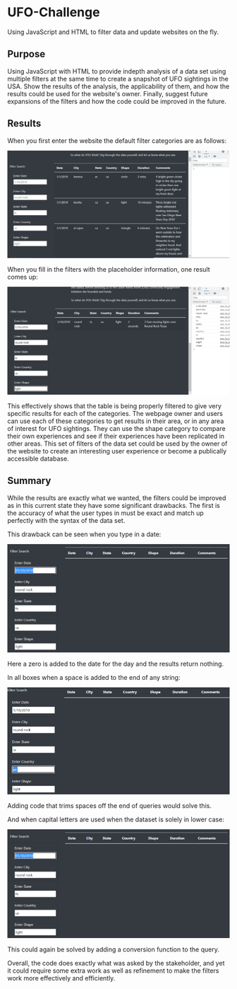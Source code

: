 # UFO-Challenge
Using JavaScript and HTML to filter data and update websites on the fly.

## Purpose
Using JavaScript with HTML to provide indepth analysis of a data set using multiple filters at the same time to create a snapshot of UFO sightings in the USA. Show the results of the analysis, the applicability of them, and how the results could be used for the website's owner. Finally, suggest future expansions of the filters and how the code could be improved in the future.

## Results
When you first enter the website the default filter categories are as follows:

![Default Webpage](resources/defaulttable.png)

When you fill in the filters with the placeholder information, one result comes up:

![Placeholder Filters](resources/filterappliedtable.png)

This effectively shows that the table is being properly filtered to give very specific results for each of the categories. The webpage owner and users can use each of these categories to get results in their area, or in any area of interest for UFO sightings. They can use the shape category to compare their own experiences and see if their experiences have been replicated in other areas. This set of filters of the data set could be used by the owner of the website to create an interesting user experience or become a publically accessible database.

## Summary
While the results are exactly what we wanted, the filters could be improved as in this current state they have some significant drawbacks. The first is the accuracy of what the user types in must be exact and match up perfectly with the syntax of the data set. 

This drawback can be seen when you type in a date:

![Date Error](resources/filterserror2.png)

Here a zero is added to the date for the day and the results return nothing.

In all boxes when a space is added to the end of any string:

![Space Error](resources/filterserror1.png)

Adding code that trims spaces off the end of queries would solve this.

And when capital letters are used when the dataset is solely in lower case:

![Capital Error](resources/filterserror2.png)

This could again be solved by adding a conversion function to the query.

Overall, the code does exactly what was asked by the stakeholder, and yet it could require some extra work as well as refinement to make the filters work more effectively and efficiently.
